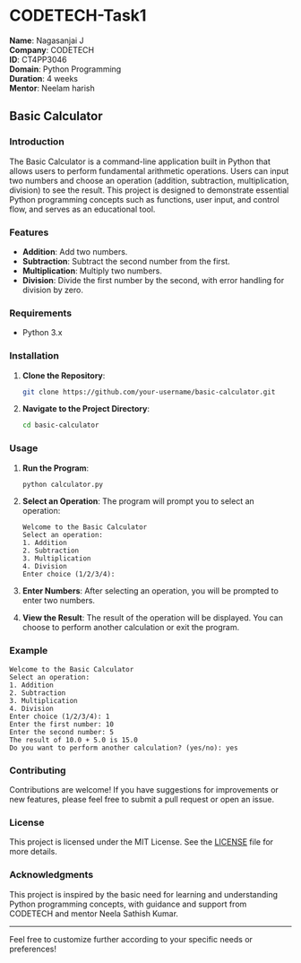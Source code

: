 

# CODETECH-Task1

**Name**: Nagasanjai J  
**Company**: CODETECH  
**ID**: CT4PP3046  
**Domain**: Python Programming  
**Duration**: 4 weeks  
**Mentor**: Neelam harish  

## Basic Calculator

### Introduction

The Basic Calculator is a command-line application built in Python that allows users to perform fundamental arithmetic operations. Users can input two numbers and choose an operation (addition, subtraction, multiplication, division) to see the result. This project is designed to demonstrate essential Python programming concepts such as functions, user input, and control flow, and serves as an educational tool.

### Features

- **Addition**: Add two numbers.
- **Subtraction**: Subtract the second number from the first.
- **Multiplication**: Multiply two numbers.
- **Division**: Divide the first number by the second, with error handling for division by zero.

### Requirements

- Python 3.x

### Installation

1. **Clone the Repository**:
   ```bash
   git clone https://github.com/your-username/basic-calculator.git
   ```

2. **Navigate to the Project Directory**:
   ```bash
   cd basic-calculator
   ```

### Usage

1. **Run the Program**:
   ```bash
   python calculator.py
   ```

2. **Select an Operation**:
   The program will prompt you to select an operation:
   ```
   Welcome to the Basic Calculator
   Select an operation:
   1. Addition
   2. Subtraction
   3. Multiplication
   4. Division
   Enter choice (1/2/3/4):
   ```

3. **Enter Numbers**:
   After selecting an operation, you will be prompted to enter two numbers.

4. **View the Result**:
   The result of the operation will be displayed. You can choose to perform another calculation or exit the program.

### Example

```
Welcome to the Basic Calculator
Select an operation:
1. Addition
2. Subtraction
3. Multiplication
4. Division
Enter choice (1/2/3/4): 1
Enter the first number: 10
Enter the second number: 5
The result of 10.0 + 5.0 is 15.0
Do you want to perform another calculation? (yes/no): yes
```

### Contributing

Contributions are welcome! If you have suggestions for improvements or new features, please feel free to submit a pull request or open an issue.

### License

This project is licensed under the MIT License. See the [LICENSE](LICENSE) file for more details.

### Acknowledgments

This project is inspired by the basic need for learning and understanding Python programming concepts, with guidance and support from CODETECH and mentor Neela Sathish Kumar.

---

Feel free to customize further according to your specific needs or preferences!

